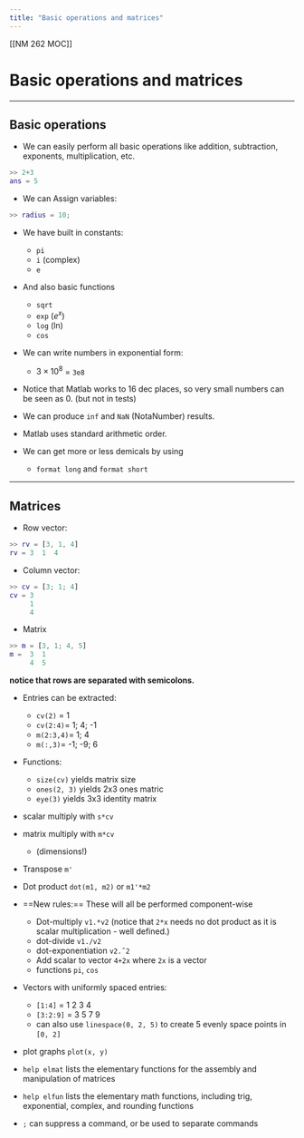 ```yaml
---
title: "Basic operations and matrices"
---
```

[[NM 262 MOC]]
# Basic operations and matrices
---

## Basic operations
- We can easily perform all basic operations like addition, subtraction, exponents, multiplication, etc.
```matlab
>> 2+3
ans = 5
```

- We can Assign variables:
```matlab
>> radius = 10;
```

- We have built in constants:
	- `pi`
	- `i` (complex)
	- `e`
- And also basic functions
	- `sqrt`
	- `exp` ($e^x$)
	- `log` (ln)
	- `cos`

- We can write numbers in exponential form:
	- $3 \times 10^8$ = `3e8`

- Notice that Matlab works to 16 dec places, so very small numbers can be seen as 0. (but not in tests)

- We can produce `inf` and `NaN` (NotaNumber) results.

- Matlab uses standard arithmetic order.

- We can get more or less demicals by using
	- `format long` and `format short`

---
## Matrices
- Row vector: 
```matlab
>> rv = [3, 1, 4]
rv = 3  1  4
```

- Column vector:
```matlab
>> cv = [3; 1; 4]
cv = 3
     1
     4
```

- Matrix
```matlab
>> m = [3, 1; 4, 5]
m =  3  1
	 4  5
```

**notice that rows are separated with semicolons.**

- Entries can be extracted:
	- `cv(2)` = 1
	- `cv(2:4)`= 1; 4; -1
	- `m(2:3,4)`= 1; 4
	- `m(:,3)`= -1; -9; 6

- Functions:
	- `size(cv)` yields matrix size
	- `ones(2, 3)` yields 2x3 ones matric
	- `eye(3)` yields 3x3 identity matrix

- scalar multiply with `s*cv`
- matrix multiply with `m*cv`
	- (dimensions!)
- Transpose `m'`
- Dot product `dot(m1, m2)` or `m1'*m2`
- ==New rules:== These will all be performed component-wise
	- Dot-multiply `v1.*v2` (notice that `2*x` needs no dot product as it is scalar multiplication - well defined.)
	- dot-divide `v1./v2`
	- dot-exponentiation `v2.ˆ2`
	- Add scalar to vector `4+2x` where `2x` is a vector
	- functions `pi`, `cos`

- Vectors with uniformly spaced entries:
	- `[1:4]` = 1 2 3 4
	- `[3:2:9]` = 3 5 7 9
	- can also use `linespace(0, 2, 5)` to create 5 evenly space points in `[0, 2]`
- plot graphs `plot(x, y)`

- `help elmat` lists the elementary functions for the assembly and manipulation of matrices
- `help elfun` lists the elementary math functions, including trig, exponential, complex, and rounding functions

- `;` can suppress a command, or be used to separate commands